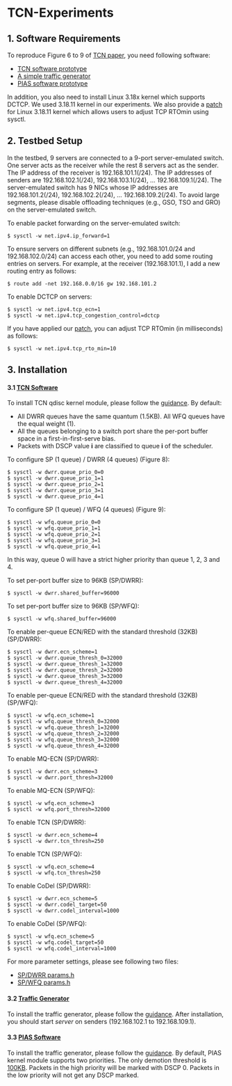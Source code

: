 # TCN-Experiments
## 1. Software Requirements
To reproduce Figure 6 to 9 of [TCN paper](http://sing.cse.ust.hk/~wei/papers/tcn-conext2016.pdf), you need following software:
  - [TCN software prototype](https://github.com/HKUST-SING/TCN-Software)
  - [A simple traffic generator](https://github.com/HKUST-SING/TrafficGenerator)
  - [PIAS software prototype](https://github.com/HKUST-SING/PIAS-Software)
  
In addition, you also need to install Linux 3.18x kernel which supports DCTCP. We used 3.18.11 kernel in our experiments. We also provide a [patch](https://github.com/baiwei0427/Latency-Measurement/blob/master/kernel_measurement3.patch) for Linux 3.18.11 kernel which allows users to adjust TCP RTOmin using sysctl.  

## 2. Testbed Setup
In the testbed, 9 servers are connected to a 9-port server-emulated switch. One server acts as the receiver while the rest 8 servers act as the sender. The IP address of the receiver is 192.168.101.1(/24). The IP addresses of senders are 192.168.102.1(/24), 192.168.103.1(/24), ... 192.168.109.1(/24). The server-emulated switch has 9 NICs whose IP addresses are 192.168.101.2(/24), 192.168.102.2(/24), ... 192.168.109.2(/24). To avoid large segments, please disable offloading techniques (e.g., GSO, TSO and GRO) on the server-emulated switch.   

To enable packet forwarding on the server-emulated switch:
```
$ sysctl -w net.ipv4.ip_forward=1
```
To ensure servers on different subnets (e.g., 192.168.101.0/24 and 192.168.102.0/24) can access each other, you need to add some routing entries on servers. For example, at the receiver (192.168.101.1), I add a new routing entry as follows:
```
$ route add -net 192.168.0.0/16 gw 192.168.101.2
```
To enable DCTCP on servers:
```
$ sysctl -w net.ipv4.tcp_ecn=1
$ sysctl -w net.ipv4.tcp_congestion_control=dctcp
```
If you have applied our [patch](https://github.com/baiwei0427/Latency-Measurement/blob/master/kernel_measurement3.patch), you can adjust TCP RTOmin (in milliseconds) as follows:
```
$ sysctl -w net.ipv4.tcp_rto_min=10
```

## 3. Installation
#### 3.1 [TCN Software](https://github.com/HKUST-SING/TCN-Software) 
To install TCN qdisc kernel module, please follow the [guidance](https://github.com/HKUST-SING/TCN-Software). By default:
  - All DWRR queues have the same quantum (1.5KB). All WFQ queues have the equal weight (1). 
  - All the queues belonging to a switch port share the per-port buffer space in a first-in-first-serve bias.
  - Packets with DSCP value **i** are classified to queue **i** of the scheduler.

To configure SP (1 queue) / DWRR (4 queues) (Figure 8):
```
$ sysctl -w dwrr.queue_prio_0=0
$ sysctl -w dwrr.queue_prio_1=1
$ sysctl -w dwrr.queue_prio_2=1
$ sysctl -w dwrr.queue_prio_3=1
$ sysctl -w dwrr.queue_prio_4=1
```
To configure SP (1 queue) / WFQ (4 queues) (Figure 9):
```
$ sysctl -w wfq.queue_prio_0=0
$ sysctl -w wfq.queue_prio_1=1
$ sysctl -w wfq.queue_prio_2=1
$ sysctl -w wfq.queue_prio_3=1
$ sysctl -w wfq.queue_prio_4=1
```
In this way, queue 0 will have a strict higher priority than queue 1, 2, 3 and 4.

To set per-port buffer size to 96KB (SP/DWRR):
```
$ sysctl -w dwrr.shared_buffer=96000
```
To set per-port buffer size to 96KB (SP/WFQ):
```
$ sysctl -w wfq.shared_buffer=96000
```
To enable per-queue ECN/RED with the standard threshold (32KB) (SP/DWRR):
```
$ sysctl -w dwrr.ecn_scheme=1
$ sysctl -w dwrr.queue_thresh_0=32000
$ sysctl -w dwrr.queue_thresh_1=32000
$ sysctl -w dwrr.queue_thresh_2=32000
$ sysctl -w dwrr.queue_thresh_3=32000
$ sysctl -w dwrr.queue_thresh_4=32000
```
To enable per-queue ECN/RED with the standard threshold (32KB) (SP/WFQ):
```
$ sysctl -w wfq.ecn_scheme=1
$ sysctl -w wfq.queue_thresh_0=32000
$ sysctl -w wfq.queue_thresh_1=32000
$ sysctl -w wfq.queue_thresh_2=32000
$ sysctl -w wfq.queue_thresh_3=32000
$ sysctl -w wfq.queue_thresh_4=32000
```
To enable MQ-ECN (SP/DWRR):
```
$ sysctl -w dwrr.ecn_scheme=3
$ sysctl -w dwrr.port_thresh=32000
```
To enable MQ-ECN (SP/WFQ):
```
$ sysctl -w wfq.ecn_scheme=3
$ sysctl -w wfq.port_thresh=32000
```
To enable TCN (SP/DWRR):
```
$ sysctl -w dwrr.ecn_scheme=4
$ sysctl -w dwrr.tcn_thresh=250
```
To enable TCN (SP/WFQ):
```
$ sysctl -w wfq.ecn_scheme=4
$ sysctl -w wfq.tcn_thresh=250
```
To enable CoDel (SP/DWRR):
```
$ sysctl -w dwrr.ecn_scheme=5
$ sysctl -w dwrr.codel_target=50
$ sysctl -w dwrr.codel_interval=1000
```
To enable CoDel (SP/WFQ):
```
$ sysctl -w wfq.ecn_scheme=5
$ sysctl -w wfq.codel_target=50
$ sysctl -w wfq.codel_interval=1000
```
For more parameter settings, please see following two files:
  - [SP/DWRR params.h](https://github.com/HKUST-SING/TCN-Software/blob/master/sch_dwrr/params.h)
  - [SP/WFQ params.h](https://github.com/HKUST-SING/TCN-Software/blob/master/sch_wfq/params.h)

#### 3.2 [Traffic Generator](https://github.com/HKUST-SING/TrafficGenerator)
To install the traffic generator, please follow the [guidance](https://github.com/HKUST-SING/TrafficGenerator). After installation, you should start *server* on senders (192.168.102.1 to 192.168.109.1). 

#### 3.3 [PIAS Software](https://github.com/HKUST-SING/PIAS-Software)
To install the traffic generator, please follow the [guidance](https://github.com/HKUST-SING/PIAS-Software). By default, PIAS kernel module supports two priorities. The only demotion threshold is [100KB](https://github.com/HKUST-SING/PIAS-Software/blob/master/pias4/params.c#L23). Packets in the high priority will be marked with DSCP 0. Packets in the low priority will not get any DSCP marked.     


